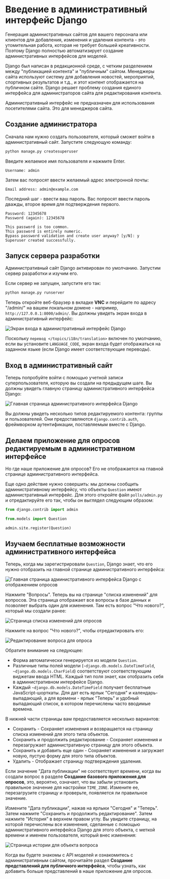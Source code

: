 # Введение в административный интерфейс Django

Генерация административных сайтов для вашего персонала или клиентов для добавления, изменения и удаления контента - это утомительная работа, которая не требует большей креативности. Поэтому Django полностью автоматизирует создание административных интерфейсов для моделей.

Django был написан в редакционной среде, с четким разделением между "публикацией контента" и "публичным" сайтом. Менеджеры сайта используют систему для добавления новостей, мероприятий, спортивных результатов и т.д., и этот контент отображается на публичном сайте. Django решает проблему создания единого интерфейса для администраторов сайта для редактирования контента.

Административный интерфейс не предназначен для использования посетителями сайта. Это для менеджеров сайта.

## Создание администратора

Сначала нам нужно создать пользователя, который сможет войти в административный сайт. Запустите следующую команду:

```bash
python manage.py createsuperuser
```

Введите желаемое имя пользователя и нажмите Enter.

```plaintext
Username: admin
```

Затем вас попросят ввести желаемый адрес электронной почты:

```plaintext
Email address: admin@example.com
```

Последний шаг - ввести ваш пароль. Вас попросят ввести пароль дважды, второе время для подтверждения первого.

```plaintext
Password: 12345678
Password (again): 12345678

This password is too common.
This password is entirely numeric.
Bypass password validation and create user anyway? [y/N]: y
Superuser created successfully.
```

## Запуск сервера разработки

Административный сайт Django активирован по умолчанию. Запустим сервер разработки и изучим его.

Если сервер не запущен, запустите его так:

```bash
python manage.py runserver
```

Теперь откройте веб-браузер в вкладке **VNC** и перейдите по адресу "/admin/" на вашем локальном домене - например, `http://127.0.0.1:8000/admin/`. Вы должны увидеть экран входа в административный интерфейс:

![Экран входа в административный интерфейс Django](../assets/20230907-14-31-50-SvkJF8K8.png)

Поскольку `перевод </topics/i18n/translation>` включен по умолчанию, если вы установите `LANGUAGE_CODE`, экран входа будет отображаться на заданном языке (если Django имеет соответствующие переводы).

## Вход в административный сайт

Теперь попробуйте войти с помощью учетной записи суперпользователя, которую вы создали на предыдущем шаге. Вы должны увидеть главную страницу административного интерфейса Django:

![Главная страница административного интерфейса Django](../assets/admin02.png)

Вы должны увидеть несколько типов редактируемого контента: группы и пользователей. Они предоставляются `django.contrib.auth`, фреймворком аутентификации, поставляемым вместе с Django.

## Делаем приложение для опросов редактируемым в административном интерфейсе

Но где наше приложение для опросов? Его не отображается на главной странице административного интерфейса.

Еще одно действие нужно совершить: мы должны сообщить административному интерфейсу, что объекты `Question` имеют административный интерфейс. Для этого откройте файл `polls/admin.py` и отредактируйте его так, чтобы он выглядел следующим образом:

```python
from django.contrib import admin

from.models import Question

admin.site.register(Question)
```

## Изучаем бесплатные возможности административного интерфейса

Теперь, когда мы зарегистрировали `Question`, Django знает, что его нужно отобразить на главной странице административного интерфейса:

![Главная страница административного интерфейса Django с отображением опросов](../assets/admin03t.png)

Нажмите "Вопросы". Теперь вы на странице "списка изменений" для вопросов. Эта страница отображает все вопросы в базе данных и позволяет выбрать один для изменения. Там есть вопрос "Что нового?", который мы создали ранее:

![Страница списка изменений для опросов](../assets/admin04t.png)

Нажмите на вопрос "Что нового?", чтобы отредактировать его:

![Редактирование вопроса для опроса](../assets/20230907-14-33-49-XWeEgAXl.png)

Обратите внимание на следующее:

- Форма автоматически генерируется из модели `Question`.
- Различные типы полей модели (`~django.db.models.DateTimeField`, `~django.db.models.CharField`) соответствуют соответствующим виджетам ввода HTML. Каждый тип поля знает, как отобразить себя в административном интерфейсе Django.
- Каждый `~django.db.models.DateTimeField` получает бесплатные JavaScript-шорткаты. Для дат есть ярлык "Сегодня" и календарь-выпадающий, а для времени - ярлык "Теперь" и удобный выпадающий список, в котором перечислены часто вводимые времена.

В нижней части страницы вам предоставляется несколько вариантов:

- Сохранить - Сохраняет изменения и возвращается на страницу списка изменений для этого типа объектов.
- Сохранить и продолжить редактирование - Сохраняет изменения и перезагружает административную страницу для этого объекта.
- Сохранить и добавить еще один - Сохраняет изменения и загружает новую, пустую форму для этого типа объектов.
- Удалить - Отображает страницу подтверждения удаления.

Если значение "Дата публикации" не соответствует времени, когда вы создали вопрос в разделе **Создание базового приложения для опросов**, это, вероятно, означает, что вы забыли установить правильное значение для настройки `TIME_ZONE`. Измените ее, перезагрузите страницу и проверьте, появляется ли правильное значение.

Измените "Дата публикации", нажав на ярлыки "Сегодня" и "Теперь". Затем нажмите "Сохранить и продолжить редактирование". Затем нажмите "История" в верхнем правом углу. Вы увидите страницу, на которой перечислены все изменения, сделанные с помощью административного интерфейса Django для этого объекта, с меткой времени и именем пользователя, который внес изменения:

![Страница истории для объекта вопроса](../assets/admin06t.png)

Когда вы будете знакомы с API моделей и ознакомитесь с административным сайтом, прочитайте раздел **Создание представлений для публичного интерфейса**, чтобы узнать, как добавить больше представлений в наше приложение для опросов.
